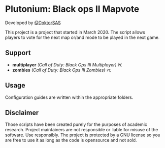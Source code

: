 # Plutonium: Black ops II Mapvote
Developed by [@DoktorSAS](https://twitter.com/DoktorSAS)

This project is a project that started in March 2020. The script allows players to vote for the next map or/and mode to be played in the next game.

## Support
- **multiplayer** *(Call of Duty: Black Ops III Multiplayer)* `PC`
- **zombies** *(Call of Duty: Black Ops III Zombies)* `PC`

## Usage
Configuration guides are written within the appropriate folders. 

## Disclaimer
Those scripts have been created purely for the purposes of academic research. Project maintainers are not responsible or liable for misuse of the software. Use responsibly. The project is protected by a GNU license so you are free to use it as long as the code is opensource and not sold. 
